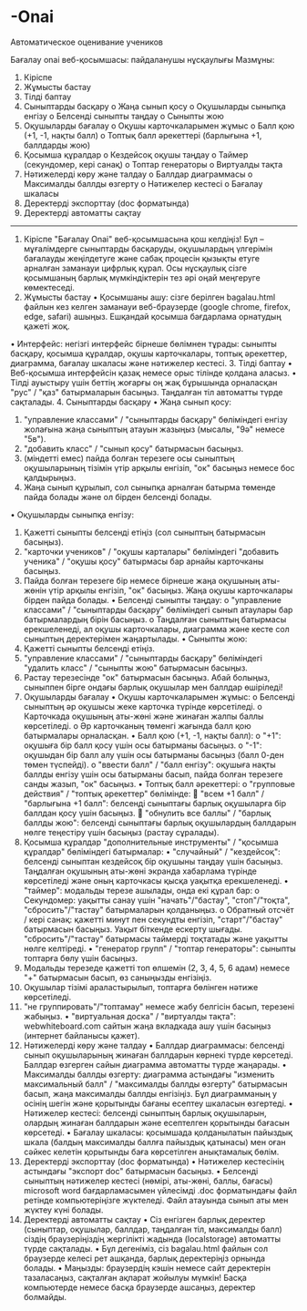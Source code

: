 # -Onai
Автоматическое оценивание учеников

Бағалау onai веб-қосымшасы: пайдаланушы нұсқаулығы
Мазмұны:
1.	Кіріспе
2.	Жұмысты бастау
3.	Тілді баптау
4.	Сыныптарды басқару 
o	Жаңа сынып қосу
o	Оқушыларды сыныпқа енгізу
o	Белсенді сыныпты таңдау
o	Сыныпты жою
5.	Оқушыларды бағалау 
o	Оқушы карточкаларымен жұмыс
o	Балл қою (+1, -1, нақты балл)
o	Топтық балл әрекеттері (барлығына +1, баллдарды жою)
6.	Қосымша құралдар 
o	Кездейсоқ оқушы таңдау
o	Таймер (секундомер, кері санақ)
o	Топтар генераторы
o	Виртуалды тақта
7.	Нәтижелерді көру және талдау 
o	Баллдар диаграммасы
o	Максималды баллды өзгерту
o	Нәтижелер кестесі
o	Бағалау шкаласы
8.	Деректерді экспорттау (doc форматында)
9.	Деректерді автоматты сақтау
________________________________________





1. Кіріспе
"Бағалау Onai" веб-қосымшасына қош келдіңіз! Бұл – мұғалімдерге сыныптарды басқаруды, оқушылардың үлгерімін бағалауды жеңілдетуге және сабақ процесін қызықты етуге арналған заманауи цифрлық құрал. Осы нұсқаулық сізге қосымшаның барлық мүмкіндіктерін тез әрі оңай меңгеруге көмектеседі.
2. Жұмысты бастау
•	Қосымшаны ашу: сізге берілген bagalau.html файлын кез келген заманауи веб-браузерде (google chrome, firefox, edge, safari) ашыңыз. Ешқандай қосымша бағдарлама орнатудың қажеті жоқ.
 
•	Интерфейс: негізгі интерфейс бірнеше бөлімнен тұрады: сыныпты басқару, қосымша құралдар, оқушы карточкалары, топтық әрекеттер, диаграмма, бағалау шкаласы және нәтижелер кестесі.
3. Тілді баптау
•	Веб-қосымша интерфейсін қазақ немесе орыс тілінде қолдана аласыз.
•	Тілді ауыстыру үшін беттің жоғарғы оң жақ бұрышында орналасқан "рус" / "қаз" батырмаларын басыңыз. Таңдалған тіл автоматты түрде сақталады.
4. Сыныптарды басқару
•	Жаңа сынып қосу: 
1.	"управление классами" / "сыныптарды басқару" бөліміндегі енгізу жолағына жаңа сыныптың атауын жазыңыз (мысалы, "9ә" немесе "5в").
2.	"добавить класс" / "сынып қосу" батырмасын басыңыз.
3.	(міндетті емес) пайда болған терезеге осы сыныптың оқушыларының тізімін үтір арқылы енгізіп, "ок" басыңыз немесе бос қалдырыңыз.
4.	Жаңа сынып құрылып, сол сыныпқа арналған батырма төменде пайда болады және ол бірден белсенді болады.

•	Оқушыларды сыныпқа енгізу: 
1.	Қажетті сыныпты белсенді етіңіз (сол сыныптың батырмасын басыңыз).
2.	"карточки учеников" / "оқушы карталары" бөліміндегі "добавить ученика" / "оқушы қосу" батырмасы бар арнайы карточканы басыңыз.
3.	Пайда болған терезеге бір немесе бірнеше жаңа оқушының аты-жөнін үтір арқылы енгізіп, "ок" басыңыз. Жаңа оқушы карточкалары бірден пайда болады.
•	Белсенді сыныпты таңдау: 
o	"управление классами" / "сыныптарды басқару" бөліміндегі сынып атаулары бар батырмалардың бірін басыңыз.
o	Таңдалған сыныптың батырмасы ерекшеленеді, ал оқушы карточкалары, диаграмма және кесте сол сыныптың деректерімен жаңартылады.
•	Сыныпты жою: 
1.	Қажетті сыныпты белсенді етіңіз.
2.	"управление классами" / "сыныптарды басқару" бөліміндегі "удалить класс" / "сыныпты жою" батырмасын басыңыз.
3.	Растау терезесінде "ок" батырмасын басыңыз. Абай болыңыз, сыныппен бірге ондағы барлық оқушылар мен баллдар өшіріледі!
5. Оқушыларды бағалау
•	Оқушы карточкаларымен жұмыс: 
o	Белсенді сыныптың әр оқушысы жеке карточка түрінде көрсетіледі.
o	Карточкада оқушының аты-жөні және жинаған жалпы баллы көрсетіледі.
o	Әр карточканың төменгі жағында балл қою батырмалары орналасқан.
•	Балл қою (+1, -1, нақты балл): 
o	"+1": оқушыға бір балл қосу үшін осы батырманы басыңыз.
o	"-1": оқушыдан бір балл алу үшін осы батырманы басыңыз (балл 0-ден төмен түспейді).
o	"ввести балл" / "балл енгізу": оқушыға нақты баллды енгізу үшін осы батырманы басып, пайда болған терезеге санды жазып, "ок" басыңыз.
•	Топтық балл әрекеттері: 
o	"групповые действия" / "топтық әрекеттер" бөлімінде: 
	"всем +1 балл" / "барлығына +1 балл": белсенді сыныптағы барлық оқушыларға бір баллдан қосу үшін басыңыз.
	"обнулить все баллы" / "барлық баллды жою": белсенді сыныптағы барлық оқушылардың баллдарын нөлге теңестіру үшін басыңыз (растау сұралады).
6. Қосымша құралдар
"дополнительные инструменты" / "қосымша құралдар" бөліміндегі батырмалар:
•	"случайный" / "кездейсоқ": белсенді сыныптан кездейсоқ бір оқушыны таңдау үшін басыңыз. Таңдалған оқушының аты-жөні экранда хабарлама түрінде көрсетіледі және оның карточкасы қысқа уақытқа ерекшеленеді.
•	"таймер": модальды терезе ашылады, онда екі құрал бар: 
o	Секундомер: уақытты санау үшін "начать"/"бастау", "стоп"/"тоқта", "сбросить"/"тастау" батырмаларын қолданыңыз.
o	Обратный отсчёт / кері санақ: қажетті минут пен секундты енгізіп, "старт"/"бастау" батырмасын басыңыз. Уақыт біткенде ескерту шығады. "сбросить"/"тастау" батырмасы таймерді тоқтатады және уақытты нөлге келтіреді.
•	"генератор групп" / "топтар генераторы": сыныпты топтарға бөлу үшін басыңыз. 
1.	Модальды терезеде қажетті топ өлшемін (2, 3, 4, 5, 6 адам) немесе "+" батырмасын басып, өз саныңызды енгізіңіз.
2.	Оқушылар тізімі араластырылып, топтарға бөлінген нәтиже көрсетіледі.
3.	"не группировать"/"топтамау" немесе жабу белгісін басып, терезені жабыңыз.
•	"виртуальная доска" / "виртуалды тақта": webwhiteboard.com сайтын жаңа вкладкада ашу үшін басыңыз (интернет байланысы қажет).
7. Нәтижелерді көру және талдау
•	Баллдар диаграммасы: белсенді сынып оқушыларының жинаған баллдарын көрнекі түрде көрсетеді. Баллдар өзгерген сайын диаграмма автоматты түрде жаңарады.
•	Максималды баллды өзгерту: диаграмма астындағы "изменить максимальный балл" / "максималды баллды өзгерту" батырмасын басып, жаңа максималды баллды енгізіңіз. Бұл диаграмманың y осінің шегін және қорытынды бағаны есептеу шкаласын өзгертеді.
•	Нәтижелер кестесі: белсенді сыныптың барлық оқушыларын, олардың жинаған баллдарын және есептелген қорытынды бағасын көрсетеді.
•	Бағалау шкаласы: қосымшада қолданылатын пайыздық шкала (балдың максималды баллға пайыздық қатынасы) мен оған сәйкес келетін қорытынды баға көрсетілген анықтамалық бөлім.
8. Деректерді экспорттау (doc форматында)
•	Нәтижелер кестесінің астындағы "экспорт doc" батырмасын басыңыз.
•	Белсенді сыныптың нәтижелер кестесі (нөмірі, аты-жөні, баллы, бағасы) microsoft word бағдарламасымен үйлесімді .doc форматындағы файл ретінде компьютеріңізге жүктеледі. Файл атауында сынып аты мен жүктеу күні болады.
9. Деректерді автоматты сақтау
•	Сіз енгізген барлық деректер (сыныптар, оқушылар, баллдар, таңдалған тіл, максималды балл) сіздің браузеріңіздің жергілікті жадында (localstorage) автоматты түрде сақталады.
•	Бұл дегеніміз, сіз bagalau.html файлын сол браузерде келесі рет ашқанда, барлық деректеріңіз орнында болады.
•	Маңызды: браузердің кэшін немесе сайт деректерін тазаласаңыз, сақталған ақпарат жойылуы мүмкін! Басқа компьютерде немесе басқа браузерде ашсаңыз, деректер болмайды.

